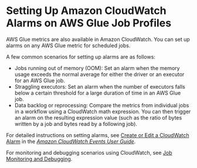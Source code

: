 # Setting Up Amazon CloudWatch Alarms on AWS Glue Job Profiles<a name="monitor-profile-glue-job-cloudwatch-alarms"></a>

AWS Glue metrics are also available in Amazon CloudWatch\. You can set up alarms on any AWS Glue metric for scheduled jobs\. 

A few common scenarios for setting up alarms are as follows:
+ Jobs running out of memory \(OOM\): Set an alarm when the memory usage exceeds the normal average for either the driver or an executor for an AWS Glue job\.
+ Straggling executors: Set an alarm when the number of executors falls below a certain threshold for a large duration of time in an AWS Glue job\.
+ Data backlog or reprocessing: Compare the metrics from individual jobs in a workflow using a CloudWatch math expression\. You can then trigger an alarm on the resulting expression value \(such as the ratio of bytes written by a job and bytes read by a following job\)\.

For detailed instructions on setting alarms, see [Create or Edit a CloudWatch Alarm](https://docs.aws.amazon.com/AmazonCloudWatch/latest/monitoring/ConsoleAlarms.html) in the *[Amazon CloudWatch Events User Guide](http://docs.aws.amazon.com/AmazonCloudWatch/latest/events/)*\. 

For monitoring and debugging scenarios using CloudWatch, see [Job Monitoring and Debugging](monitor-profile-glue-job-cloudwatch-metrics.md)\.